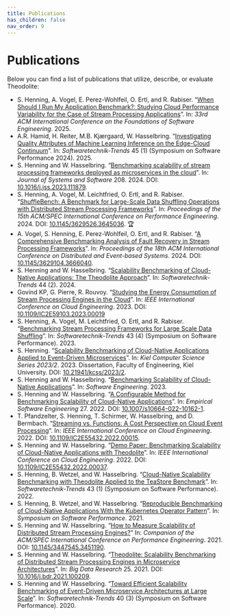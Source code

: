 ```yaml
---
title: Publications
has_children: false
nav_order: 9
---
```


# Publications

Below you can find a list of publications that utilize, describe, or evaluate Theodolite:

* S. Henning, A. Vogel, E. Perez-Wohlfeil, O. Ertl, and R. Rabiser. “[When Should I Run My Application Benchmark?: Studying Cloud Performance Variability for the Case of Stream Processing Applications](https://doi.org/10.48550/arXiv.2504.11826)”. In: *33rd ACM International Conference on the Foundations of Software Engineering*. 2025. <!--DOI: [10.1145/3696630.3728563](https://doi.org/10.1145/3696630.3728563).-->
* A.R. Hamid, H. Reiter, M.B. Kjærgaard, W. Hasselbring. “[Investigating Quality Attributes of Machine Learning Inference on the Edge-Cloud Continuum](https://dl.gi.de/items/615af7cf-8e23-459a-82c5-d85d012e3573)”. In: *Softwaretechnik-Trends* 45 (1) (Symposium on Software Performance 2024). 2025.
* S. Henning and W. Hasselbring. “[Benchmarking scalability of stream processing frameworks deployed as microservices in the cloud](https://doi.org/10.1016/j.jss.2023.111879)”. In: *Journal of Systems and Software* 208. 2024. DOI: [10.1016/j.jss.2023.111879](https://doi.org/10.1016/j.jss.2023.111879).
* S. Henning, A. Vogel, M. Leichtfried, O. Ertl, and R. Rabiser. “[ShuffleBench: A Benchmark for Large-Scale Data Shuffling Operations with Distributed Stream Processing Frameworks](https://doi.org/10.1145/3629526.3645036)”. In: *Proceedings of the 15th ACM/SPEC International Conference on Performance Engineering*. 2024. DOI: [10.1145/3629526.3645036](https://doi.org/10.1145/3629526.3645036). <span title="Best Industry Paper">🏆</span>
* A. Vogel, S. Henning, E. Perez-Wohlfeil, O. Ertl, and R. Rabiser. “[A Comprehensive Benchmarking Analysis of Fault Recovery in Stream Processing Frameworks](https://doi.org/10.1145/3629104.3666040)”. In: *Proceedings of the 18th ACM International Conference on Distributed and Event-based Systems*. 2024. DOI: [10.1145/3629104.3666040](https://doi.org/10.1145/3629104.3666040).
* S. Henning and W. Hasselbring. “[Scalability Benchmarking of Cloud-Native Applications: The Theodolite Approach](https://dl.gi.de/items/cbcd658b-6a2f-47f6-9155-e972a5b00ef7)”. In: *Softwaretechnik-Trends* 44 (2). 2024.
* Govind KP, G. Pierre, R. Rouvoy. “[Studying the Energy Consumption of Stream Processing Engines in the Cloud](https://inria.hal.science/hal-04164074/file/main.pdf)”. In: *IEEE International Conference on Cloud Engineering*. 2023. DOI: [10.1109/IC2E59103.2023.00019](https://doi.org/10.1109/IC2E59103.2023.00019)
* S. Henning, A. Vogel, M. Leichtfried, O. Ertl, and R. Rabiser. “[Benchmarking Stream Processing Frameworks for Large Scale Data Shuffling](https://dl.gi.de/items/594e1716-4701-4c32-9ae4-feec61c2bcf5)”. In: *Softwaretechnik-Trends* 43 (4) (Symposium on Software Performance). 2023.
* S. Henning. “[Scalability Benchmarking of Cloud-Native Applications Applied to Event-Driven Microservices](https://doi.org/10.21941/kcss/2023/2)”. In: *Kiel Computer Science Series 2023/2*. 2023. Dissertation, Faculty of Engineering, Kiel University. DOI: [10.21941/kcss/2023/2](https://doi.org/10.21941/kcss/2023/2).
* S. Henning and W. Hasselbring. “[Benchmarking Scalability of Cloud-Native Applications](https://dl.gi.de/bitstream/handle/20.500.12116/40081/paper16.pdf)”. In: *Software Engineering*. 2023.
* S. Henning and W. Hasselbring. “[A Configurable Method for Benchmarking Scalability of Cloud-Native Applications](https://doi.org/10.1007/s10664-022-10162-1)”. In: *Empirical Software Engineering* 27. 2022. DOI: [10.1007/s10664-022-10162-1](https://doi.org/10.1007/s10664-022-10162-1).
* T. Pfandzelter, S. Henning, T. Schirmer, W. Hasselbring, and D. Bermbach. “[Streaming vs. Functions: A Cost Perspective on Cloud Event Processing](https://arxiv.org/pdf/2204.11509)”. In: *IEEE International Conference on Cloud Engineering*. 2022. DOI: [10.1109/IC2E55432.2022.00015](https://doi.org/10.1109/IC2E55432.2022.00015).
* S. Henning and W. Hasselbring. “[Demo Paper: Benchmarking Scalability of Cloud-Native Applications with Theodolite](https://oceanrep.geomar.de/id/eprint/57336/)”. In: *IEEE International Conference on Cloud Engineering*. 2022. DOI: [10.1109/IC2E55432.2022.00037](https://doi.org/10.1109/IC2E55432.2022.00037).
* S. Henning, B. Wetzel, and W. Hasselbring. “[Cloud-Native Scalability Benchmarking with Theodolite Applied to the TeaStore Benchmark](https://dl.gi.de/server/api/core/bitstreams/40679f35-e37f-4991-9c5a-7332ec23f4ea/content)”. In: *Softwaretechnik-Trends* 43 (1) (Symposium on Software Performance). 2022.
* S. Henning, B. Wetzel, and W. Hasselbring. “[Reproducible Benchmarking of Cloud-Native Applications With the Kubernetes Operator Pattern](http://ceur-ws.org/Vol-3043/short5.pdf)”. In: *Symposium on Software Performance*. 2021.
* S. Henning and W. Hasselbring. “[How to Measure Scalability of Distributed Stream Processing Engines?](https://research.spec.org/icpe_proceedings/2021/companion/p85.pdf)” In: *Companion of the ACM/SPEC International Conference on Performance Engineering*. 2021. DOI: [10.1145/3447545.3451190](https://doi.org/10.1145/3447545.3451190).
* S. Henning and W. Hasselbring. “[Theodolite: Scalability Benchmarking of Distributed Stream Processing Engines in Microservice Architectures](https://arxiv.org/pdf/2009.00304)”. In: *Big Data Research* 25. 2021. DOI: [10.1016/j.bdr.2021.100209](https://doi.org/10.1016/j.bdr.2021.100209).
* S. Henning and W. Hasselbring. “[Toward Efficient Scalability Benchmarking of Event-Driven Microservice Architectures at Large Scale](https://fb-swt.gi.de/fileadmin/FB/SWT/Softwaretechnik-Trends/Verzeichnis/Band_40_Heft_3/SSP2020_Henning.pdf)”. In: *Softwaretechnik-Trends* 40 (3) (Symposium on Software Performance). 2020.
